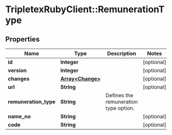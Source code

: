# TripletexRubyClient::RemunerationType

## Properties
Name | Type | Description | Notes
------------ | ------------- | ------------- | -------------
**id** | **Integer** |  | [optional] 
**version** | **Integer** |  | [optional] 
**changes** | [**Array&lt;Change&gt;**](Change.md) |  | [optional] 
**url** | **String** |  | [optional] 
**remuneration_type** | **String** | Defines the remuneration type option.  | 
**name_no** | **String** |  | [optional] 
**code** | **String** |  | [optional] 


